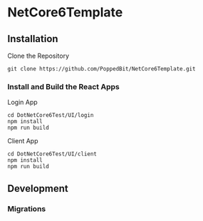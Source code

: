 # NetCore6Template

## Installation

Clone the Repository
```
git clone https://github.com/PoppedBit/NetCore6Template.git
```

### Install and Build the React Apps

Login App
```
cd DotNetCore6Test/UI/login
npm install
npm run build
```

Client App
```
cd DotNetCore6Test/UI/client
npm install
npm run build
```

## Development

### Migrations
